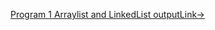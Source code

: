 [Program 1 Arraylist and LinkedList  outputLink->](https://github.com/MahimaNayak632/Java/blob/master/program1.png)

